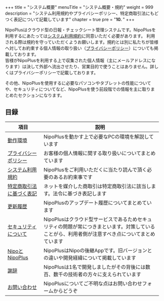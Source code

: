 +++
title = "システム概要"
menuTitle = "システム概要・規約"
weight = 999
description = "システム利用規約やプライバシーポリシー、特定商取引法にもどつく表記について記載しています"
chapter = true
pre = "<b>10. </b>"
+++


NipoPlusはクラウド型の日報・チェックシート管理システムです。NipoPlusを利用するにあたっては[システム利用規約](/system/agree/)に同意いただく必要があります。
利用される際は規約を守っていただくようお願いします。規約とは別に私たちが皆様へ対してお約束する個人情報の取り扱い（[プライバシーポリシー](/system/privacy-policy/)）についても掲載しております。  
皆様がNipoPlusを利用する上で収集された個人情報（主にメールアドレスになります）は決して外部へ流出させたり、営業目的で使うことはありません。詳しくはプライバシーポリシーで記載しております。  

その他、NipoPlusを使用するに必要なパソコンやタブレットの性能についてや、セキュリティについてなど、NipoPlusを使う前段階での情報を主に取りまとめたセクションになります。

## 目録

|項目|説明|
|---|---|
|[動作環境](/system/spec/)|NipoPlusを動かす上で必要なPCの環境を解説しています|
|[プライバシーポリシー](/system/privacy-policy/)|お客様の個人情報に関する取り扱いについてまとめています|
|[システム利用規約](/system/agree/)|NipoPlusをご利用いただくに当たり読んで頂く必要のあるお約束事です|
|[特定商取引法に基づく表記](/system/business-deal/)|ネットを媒介した商取引は特定商取引法に該当します。法令に基づき表記します|
|[更新履歴](/system/release-note/)|NipoPlusのアップデート履歴についてまとめています|
|[セキュリティについて](/system/security/)|NipoPlusはクラウド型サービスであるためセキュリティの問題が常につきまといます。対策していることがら、利用者側が注意すべき点についてまとめています|
|[NipoとNipoPlus](/system/about/)|NipoPlusはNipoの後継Appです。旧バージョンとの違いや開発経緯について掲載しています|
|[謝辞](/system/thanks/)|NipoPlusは1名で開発しましたがその背後には数百、数千の技術者の方々に支えられています|
|[お問い合わせ](/system/inquery/)|NipoPlusについてご不明な点はお問い合わせフォームからどうぞ|
